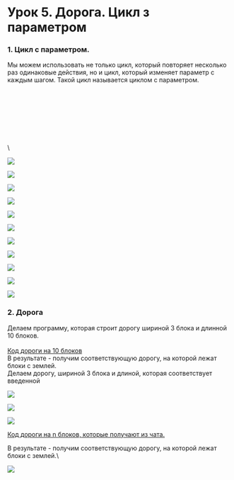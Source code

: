 # Урок 5. Дорога. Цикл з параметром

### 1. Цикл с параметром.

Мы можем использовать не только цикл, который повторяет несколько раз одинаковые действия, но и цикл, который изменяет параметр с каждым шагом. Такой цикл называется циклом с параметром. \
\
\
\
\
\
\
\
\
\


![](<../../.gitbook/assets/Minecraft Education Edition (7).jpg>)

![](<../../.gitbook/assets/Minecraft Education Edition1 (8).jpg>)

![](<../../.gitbook/assets/Minecraft Education Edition2 (7).jpg>)

![](<../../.gitbook/assets/Minecraft Education Edition3 (7).jpg>)

![](<../../.gitbook/assets/Minecraft Education Edition4 (7).jpg>)

![](<../../.gitbook/assets/Minecraft Education Edition5 (7).jpg>)

![](<../../.gitbook/assets/Minecraft Education Edition6 (5).jpg>)

![](<../../.gitbook/assets/Minecraft Education Edition7 (4).jpg>)

![](<../../.gitbook/assets/Minecraft Education Edition8 (1).jpg>)

![](<../../.gitbook/assets/Minecraft Education Edition9 (1).jpg>)

![](<../../.gitbook/assets/Minecraft Education Edition10 (2).jpg>)

### 2. Дорога

Делаем программу, которая строит дорогу шириной 3 блока и длинной 10 блоков.\
\
[Код дороги на 10 блоков](https://github.com/mikh-maksi/minecraft-code/blob/main/10road.js)\
В результате - получим соответствующую дорогу, на которой лежат блоки с землей. \
Делаем дорогу, шириной 3 блока и длиной, которая соответствует введенной&#x20;

![](../../.gitbook/assets/road10.jpg)

![](<../../.gitbook/assets/road10\_ (1) (1).jpg>)

![](../../.gitbook/assets/road\_num.jpg)

[Код дороги на n блоков, которые получают из чата.](https://github.com/mikh-maksi/minecraft-code/blob/main/10road.js)

В результате - получим соответствующую дорогу, на которой лежат блоки с землей.\


![](<../../.gitbook/assets/road10\_ (1).jpg>)
